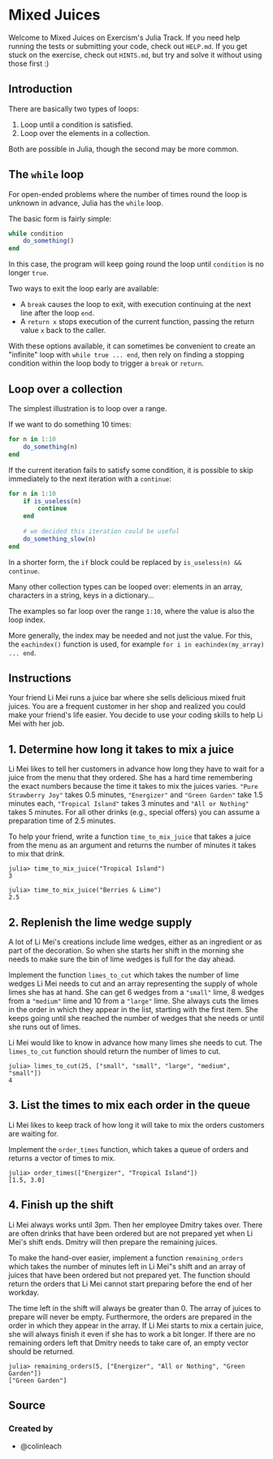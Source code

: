 # Mixed Juices

Welcome to Mixed Juices on Exercism's Julia Track.
If you need help running the tests or submitting your code, check out `HELP.md`.
If you get stuck on the exercise, check out `HINTS.md`, but try and solve it without using those first :)

## Introduction

There are basically two types of loops:

1. Loop until a condition is satisfied.
2. Loop over the elements in a collection.

Both are possible in Julia, though the second may be more common.

## The `while` loop

For open-ended problems where the number of times round the loop is unknown in advance, Julia has the `while` loop.

The basic form is fairly simple:

```julia
while condition
    do_something()
end
```

In this case, the program will keep going round the loop until `condition` is no longer `true`.

Two ways to exit the loop early are available:

- A `break` causes the loop to exit, with execution continuing at the next line after the loop `end`.
- A `return x` stops execution of the current function, passing the return value `x` back to the caller.

With these options available, it can sometimes be convenient to create an "infinite" loop with `while true ... end`, then rely on finding a stopping condition within the loop body to trigger a `break` or `return`.

## Loop over a collection

The simplest illustration is to loop over a range.

If we want to do something 10 times:

```julia
for n in 1:10
    do_something(n)
end
```

If the current iteration fails to satisfy some condition, it is possible to skip immediately to the next iteration with a `continue`:

```julia
for n in 1:10
    if is_useless(n)
        continue
    end
    
    # we decided this iteration could be useful
    do_something_slow(n)
end
```

In a shorter form, the `if` block could be replaced by `is_useless(n) && continue`.

Many other collection types can be looped over: elements in an array, characters in a string, keys in a dictionary...

The examples so far loop over the range `1:10`, where the value is also the loop index.

More generally, the index may be needed and not just the value.
For this, the `eachindex()` function is used, for example `for i in eachindex(my_array) ... end`.

## Instructions

Your friend Li Mei runs a juice bar where she sells delicious mixed fruit juices.
You are a frequent customer in her shop and realized you could make your friend's life easier.
You decide to use your coding skills to help Li Mei with her job.

## 1. Determine how long it takes to mix a juice

Li Mei likes to tell her customers in advance how long they have to wait for a juice from the menu that they ordered.
She has a hard time remembering the exact numbers because the time it takes to mix the juices varies.
`"Pure Strawberry Joy"` takes 0.5 minutes, `"Energizer"` and `"Green Garden"` take 1.5 minutes each, `"Tropical Island"` takes 3 minutes and `"All or Nothing"` takes 5 minutes.
For all other drinks (e.g., special offers) you can assume a preparation time of 2.5 minutes.

To help your friend, write a function `time_to_mix_juice` that takes a juice from the menu as an argument and returns the number of minutes it takes to mix that drink.

```julia-repl
julia> time_to_mix_juice("Tropical Island")
3

julia> time_to_mix_juice("Berries & Lime")
2.5
```

## 2. Replenish the lime wedge supply

A lot of Li Mei's creations include lime wedges, either as an ingredient or as part of the decoration.
So when she starts her shift in the morning she needs to make sure the bin of lime wedges is full for the day ahead.

Implement the function `limes_to_cut` which takes the number of lime wedges Li Mei needs to cut and an array representing the supply of whole limes she has at hand.
She can get 6 wedges from a `"small"` lime, 8 wedges from a `"medium"` lime and 10 from a `"large"` lime.
She always cuts the limes in the order in which they appear in the list, starting with the first item.
She keeps going until she reached the number of wedges that she needs or until she runs out of limes.

Li Mei would like to know in advance how many limes she needs to cut.
The `limes_to_cut` function should return the number of limes to cut.

```julia-repl
julia> limes_to_cut(25, ["small", "small", "large", "medium", "small"])
4
```

## 3. List the times to mix each order in the queue

Li Mei likes to keep track of how long it will take to mix the orders customers are waiting for.

Implement the `order_times` function, which takes a queue of orders and returns a vector of times to mix.

```julia-repl
julia> order_times(["Energizer", "Tropical Island"])
[1.5, 3.0]
```

## 4. Finish up the shift

Li Mei always works until 3pm.
Then her employee Dmitry takes over.
There are often drinks that have been ordered but are not prepared yet when Li Mei's shift ends.
Dmitry will then prepare the remaining juices.

To make the hand-over easier, implement a function `remaining_orders` which takes the number of minutes left in Li Mei"s shift and an array of juices that have been ordered but not prepared yet.
The function should return the orders that Li Mei cannot start preparing before the end of her workday.

The time left in the shift will always be greater than 0.
The array of juices to prepare will never be empty.
Furthermore, the orders are prepared in the order in which they appear in the array.
If Li Mei starts to mix a certain juice, she will always finish it even if she has to work a bit longer.
If there are no remaining orders left that Dmitry needs to take care of, an empty vector should be returned.

```julia-repl
julia> remaining_orders(5, ["Energizer", "All or Nothing", "Green Garden"])
["Green Garden"]
```

## Source

### Created by

- @colinleach